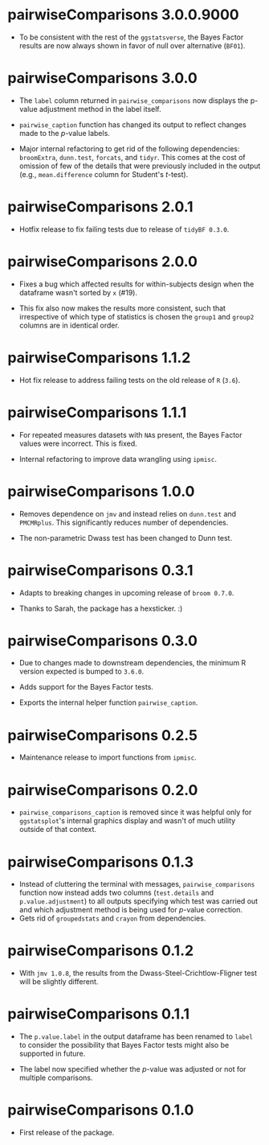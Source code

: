 # pairwiseComparisons 3.0.0.9000

  - To be consistent with the rest of the `ggstatsverse`, the Bayes Factor
    results are now always shown in favor of null over alternative (`BF01`).

# pairwiseComparisons 3.0.0

  - The `label` column returned in `pairwise_comparisons` now displays the
    p-value adjustment method in the label itself.

  - `pairwise_caption` function has changed its output to reflect changes made
    to the *p*-value labels.
    
  - Major internal refactoring to get rid of the following dependencies:
    `broomExtra`, `dunn.test`, `forcats`, and `tidyr`. This comes at the cost of
    omission of few of the details that were previously included in the output
    (e.g., `mean.difference` column for Student's *t*-test).

# pairwiseComparisons 2.0.1

  - Hotfix release to fix failing tests due to release of `tidyBF 0.3.0`.

# pairwiseComparisons 2.0.0

  - Fixes a bug which affected results for within-subjects design when the
    dataframe wasn't sorted by `x` (#19).
  
  - This fix also now makes the results more consistent, such that irrespective
    of which type of statistics is chosen the `group1` and `group2` columns are
    in identical order.

# pairwiseComparisons 1.1.2

  - Hot fix release to address failing tests on the old release of `R` (`3.6`).

# pairwiseComparisons 1.1.1

  - For repeated measures datasets with `NA`s present, the Bayes Factor values
    were incorrect. This is fixed.

  - Internal refactoring to improve data wrangling using `ipmisc`.

# pairwiseComparisons 1.0.0

  - Removes dependence on `jmv` and instead relies on `dunn.test` and
    `PMCMRplus`. This significantly reduces number of dependencies.
  
  - The non-parametric Dwass test has been changed to Dunn test.

# pairwiseComparisons 0.3.1

  - Adapts to breaking changes in upcoming release of `broom 0.7.0`.
  
  - Thanks to Sarah, the package has a hexsticker. :)

# pairwiseComparisons 0.3.0

  - Due to changes made to downstream dependencies, the minimum R version
    expected is bumped to `3.6.0`.

  - Adds support for the Bayes Factor tests.

  - Exports the internal helper function `pairwise_caption`.

# pairwiseComparisons 0.2.5

  - Maintenance release to import functions from `ipmisc`.

# pairwiseComparisons 0.2.0

  - `pairwise_comparisons_caption` is removed since it was helpful only for
    `ggstatsplot`'s internal graphics display and wasn't of much utility outside
    of that context.

# pairwiseComparisons 0.1.3

  - Instead of cluttering the terminal with messages, `pairwise_comparisons`
    function now instead adds two columns (`test.details` and
    `p.value.adjustment`) to all outputs specifying which test was carried out
    and which adjustment method is being used for *p*-value correction.
  - Gets rid of `groupedstats` and `crayon` from dependencies.

# pairwiseComparisons 0.1.2

  - With `jmv 1.0.8`, the results from the Dwass-Steel-Crichtlow-Fligner test
    will be slightly different.

# pairwiseComparisons 0.1.1

  - The `p.value.label` in the output dataframe has been renamed to `label` to
    consider the possibility that Bayes Factor tests might also be supported in
    future.
    
  - The label now specified whether the *p*-value was adjusted or not for
    multiple comparisons.

# pairwiseComparisons 0.1.0

  - First release of the package.
